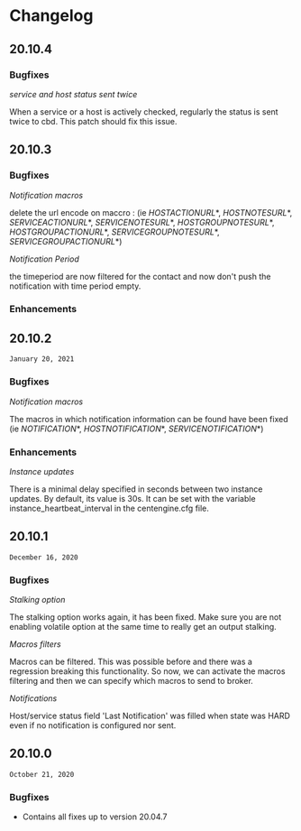 # Changelog

## 20.10.4


### Bugfixes

*service and host status sent twice*

When a service or a host is actively checked, regularly the status is sent
twice to cbd. This patch should fix this issue.

## 20.10.3


### Bugfixes

*Notification macros*

delete the url encode on maccro :
(ie $HOSTACTIONURL*$, $HOSTNOTESURL*$, $SERVICEACTIONURL*$, $SERVICENOTESURL*$, $HOSTGROUPNOTESURL*$, $HOSTGROUPACTIONURL*$, $SERVICEGROUPNOTESURL*$, $SERVICEGROUPACTIONURL*$)

*Notification Period*

the timeperiod are now filtered for the contact
and now don't push the notification with time period empty.

### Enhancements
## 20.10.2

`January 20, 2021`

### Bugfixes

*Notification macros*

The macros in which notification information can be found have been fixed
(ie $NOTIFICATION*$, $HOSTNOTIFICATION*$, $SERVICENOTIFICATION*$)

### Enhancements

*Instance updates*

There is a minimal delay specified in seconds between two instance updates.
By default, its value is 30s. It can be set with the variable
instance_heartbeat_interval in the centengine.cfg file.

## 20.10.1

`December 16, 2020`

### Bugfixes

*Stalking option*

The stalking option works again, it has been fixed. Make sure you are not
enabling volatile option at the same time to really get an output
stalking.

*Macros filters*

Macros can be filtered. This was possible before and there was a
regression breaking this functionality. So now, we can activate the
macros filtering and then we can specify which macros to send to broker.

*Notifications*

Host/service status field 'Last Notification' was filled when
state was HARD even if no notification is configured nor sent.

## 20.10.0

`October 21, 2020`

### Bugfixes

- Contains all fixes up to version 20.04.7
